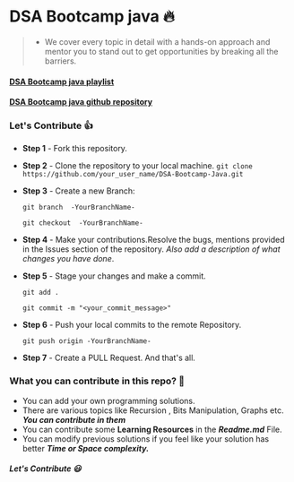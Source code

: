 # DSA Bootcamp java :fire:

> - We cover every topic in detail with a hands-on approach and mentor you to stand out to get opportunities by breaking all the barriers.

#### [DSA Bootcamp java playlist](https://www.youtube.com/watch?v=wn49bJOYAZM&list=PL9gnSGHSqcnr_DxHsP7AW9ftq0AtAyYqJ&index=1)
#### [DSA Bootcamp java github repository](https://github.com/kunal-kushwaha/DSA-Bootcamp-Java)

### Let's Contribute :+1:

- **Step 1** - Fork this repository.
- **Step 2** - Clone the repository to your local machine.
   ```git clone https://github.com/your_user_name/DSA-Bootcamp-Java.git```
- **Step 3** - Create a new Branch:


   ```git branch  -YourBranchName-```
   
   
   ```git checkout  -YourBranchName-```
- **Step 4** - Make your contributions.Resolve the bugs, mentions provided in the Issues section of the repository. _Also add a description of what changes you have done_.
- **Step 5** - Stage your changes and make a commit.


   ```git add .```
   
   
   ```git commit -m "<your_commit_message>"```
- **Step 6** -  Push your local commits to the remote Repository.


   ```git push origin -YourBranchName-```
- **Step 7** - Create a PULL Request. And that's all.

### What you can contribute in this repo? :punch:

- You can add your own programming solutions.
- There are various topics like Recursion , Bits Manipulation, Graphs etc. **_You can contribute in them_**
- You can contribute some **Learning Resources** in the **_Readme.md_** File.
- You can modify previous solutions if you feel like your solution has better **_Time or Space complexity._**

##### Let's Contribute :smiley:



























